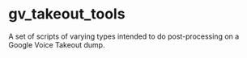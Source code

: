 gv_takeout_tools
================

A set of scripts of varying types intended to do post-processing on a Google Voice Takeout dump.
